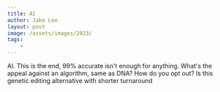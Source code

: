 ```yaml
---
title: AI
author: Jake Lee
layout: post
image: /assets/images/2023/
tags:
    - 
---
```


AI. This is the end, 99% accurate isn't enough for anything. What's the appeal against an algorithm, same as DNA? How do you opt out? Is this genetic editing alternative with shorter turnaround